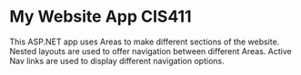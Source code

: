 # My Website App CIS411
 This ASP.NET app uses Areas to make different sections of the website. Nested layouts are used to offer navigation between different Areas. Active Nav links are used to display different navigation options.
